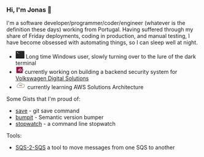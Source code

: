 ### Hi, I'm Jonas 👋

I'm a software developer/programmer/coder/engineer (whatever is the definition these days) working from Portugal.
Having suffered through my share of Friday deployments, coding in production, and manual testing, I have become obsessed with automating things, so I can sleep well at night.

- <img src="terminal.png" height="20"/> Long time Windows user, slowly turning over to the lure of the dark terminal 
- <img src="vwds.jpeg" height="20"/> currently working on building a backend security system for [Volkswagen Digital Solutions](https://www.vwds.pt/)
- <img src="aws.png" height="20"/> currently learning AWS Solutions Architecture

Some Gists that I'm proud of:
- [save](https://gist.github.com/jonasmcferreira/cd9de6504c1f55dd8829dc7e7d6d1269) - git save command
- [bumpit](https://gist.github.com/jonasmcferreira/6171bb0478096373ce17501dd6097452) - Semantic version bumper
- [stopwatch](https://gist.github.com/jonasmcferreira/0e3a53a028d1c44cd2ade4b337ae6807) - a command line stopwatch

Tools:
- [SQS-2-SQS](https://github.com/jonasmcferreira/sqs-2-sqs) a tool to move messages from one SQS to another



